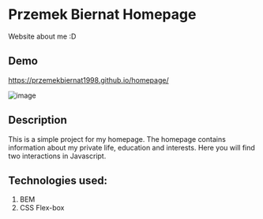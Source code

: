# Przemek Biernat Homepage
Website about me :D

## Demo

https://przemekbiernat1998.github.io/homepage/

![image](https://i.ibb.co/nP6kb7S/zdj1.jpg)

## Description
This is a simple project for my homepage. The homepage contains information about my private life, education and interests. Here you will find two interactions in Javascript.

## Technologies used:
1. BEM
2. CSS Flex-box
